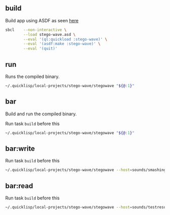 ## build

Build app using ASDF as seen [here](https://lispcookbook.github.io/cl-cookbook/scripting.html)

```bash
sbcl    --non-interactive \
		--load stego-wave.asd \
    	--eval '(ql:quickload :stego-wave)' \
		--eval '(asdf:make :stego-wave)' \
		--eval '(quit)'
```

## run

Runs the compiled binary.

```bash
~/.quicklisp/local-projects/stego-wave/stegowave "${@:1}"
```

## bar

Build and run the compiled binary.

Run task `build` before this

```bash
~/.quicklisp/local-projects/stego-wave/stegowave "${@:1}"
```

## bar:write

Run task `build` before this

```bash
~/.quicklisp/local-projects/stego-wave/stegowave --host=sounds/smashingbaby.wav --message=sounds/test.txt --result=sounds/testresult.wav --write
```

## bar:read

Run task `build` before this

```bash
~/.quicklisp/local-projects/stego-wave/stegowave --host=sounds/testresult.wav --result=sounds/recovered.txt --read
```